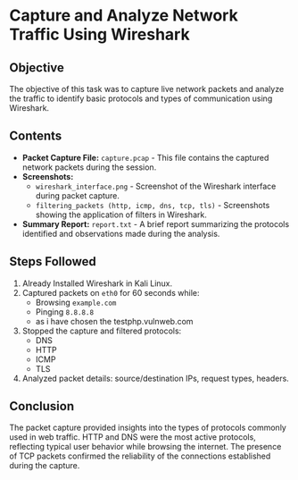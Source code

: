 # Capture and Analyze Network Traffic Using Wireshark
## Objective
The objective of this task was to capture live network packets and analyze the traffic to identify basic protocols and types of communication using Wireshark.
## Contents
- **Packet Capture File:** `capture.pcap` - This file contains the captured network packets during the session.
- **Screenshots:** 
  - `wireshark_interface.png` - Screenshot of the Wireshark interface during packet capture.
  - `filtering_packets (http, icmp, dns, tcp, tls)` - Screenshots showing the application of filters in Wireshark.
- **Summary Report:** `report.txt` - A brief report summarizing the protocols identified and observations made during the analysis.

## Steps Followed
1. Already Installed Wireshark in Kali Linux.
2. Captured packets on `eth0` for 60 seconds while:
   - Browsing `example.com` 
   - Pinging `8.8.8.8`
   - as i have chosen the testphp.vulnweb.com
3. Stopped the capture and filtered protocols:
   - DNS
   - HTTP
   - ICMP
   - TLS
4. Analyzed packet details: source/destination IPs, request types, headers.

## Conclusion
The packet capture provided insights into the types of protocols commonly used in web traffic. HTTP and DNS were the most active protocols, reflecting typical user behavior while browsing the internet. The presence of TCP packets confirmed the reliability of the connections established during the capture.
